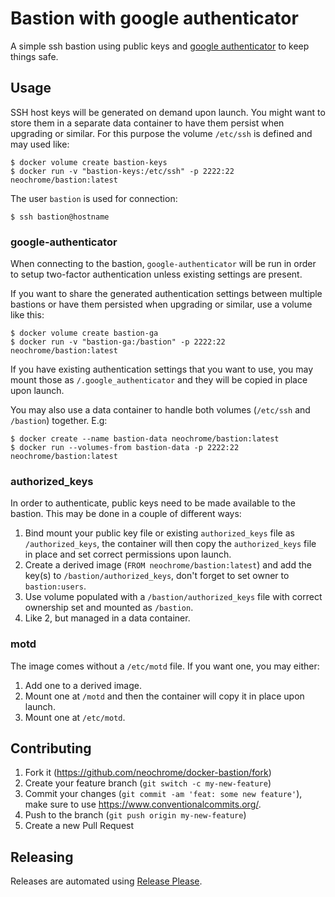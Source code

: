 # Bastion with google authenticator
A simple ssh bastion using public keys and
[google authenticator](https://github.com/google/google-authenticator-libpam)
to keep things safe.

## Usage
SSH host keys will be generated on demand upon launch. You might want to
store them in a separate data container to have them persist when upgrading
or similar. For this purpose the volume `/etc/ssh` is defined and may used like:

```
$ docker volume create bastion-keys
$ docker run -v "bastion-keys:/etc/ssh" -p 2222:22 neochrome/bastion:latest
```

The user `bastion` is used for connection:
```
$ ssh bastion@hostname
```

### google-authenticator
When connecting to the bastion, `google-authenticator` will be run in order to
setup two-factor authentication unless existing settings are present.

If you want to share the generated authentication settings between multiple
bastions or have them persisted when upgrading or similar, use a volume like this:
```
$ docker volume create bastion-ga
$ docker run -v "bastion-ga:/bastion" -p 2222:22 neochrome/bastion:latest
```

If you have existing authentication settings that you want to use, you may
mount those as `/.google_authenticator` and they will be copied in place
upon launch.

You may also use a data container to handle both volumes (`/etc/ssh` and `/bastion`)
together. E.g:
```
$ docker create --name bastion-data neochrome/bastion:latest
$ docker run --volumes-from bastion-data -p 2222:22 neochrome/bastion:latest
```

### authorized_keys
In order to authenticate, public keys need to be made available to the bastion.
This may be done in a couple of different ways:
1. Bind mount your public key file or existing `authorized_keys` file as `/authorized_keys`,
the container will then copy the `authorized_keys` file in place and set correct permissions
upon launch.
2. Create a derived image (`FROM neochrome/bastion:latest`) and add the key(s) to
`/bastion/authorized_keys`, don't forget to set owner to `bastion:users`.
3. Use volume populated with a `/bastion/authorized_keys` file with correct ownership set
and mounted as `/bastion`.
4. Like 2, but managed in a data container.

### motd
The image comes without a `/etc/motd` file. If you want one, you may either:
1. Add one to a derived image.
2. Mount one at `/motd` and then the container will copy it in place upon launch.
3. Mount one at `/etc/motd`.


## Contributing
1. Fork it (<https://github.com/neochrome/docker-bastion/fork>)
2. Create your feature branch (`git switch -c my-new-feature`)
3. Commit your changes (`git commit -am 'feat: some new feature'`),
   make sure to use <https://www.conventionalcommits.org/>.
4. Push to the branch (`git push origin my-new-feature`)
5. Create a new Pull Request

## Releasing
Releases are automated using [Release Please](https://github.com/apps/release-please).
